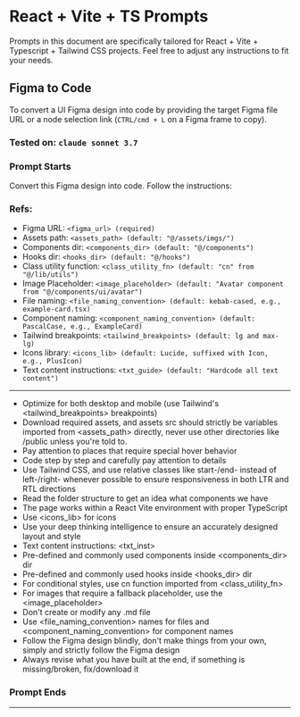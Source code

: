 # React + Vite + TS Prompts
Prompts in this document are specifically tailored for React + Vite + Typescript + Tailwind CSS projects. Feel free to adjust any instructions to fit your needs.

## Figma to Code
To convert a UI Figma design into code by providing the target Figma file URL or a node selection link (`CTRL/cmd + L` on a Figma frame to copy).

### Tested on: `claude sonnet 3.7`

### Prompt Starts
Convert this Figma design into code. Follow the instructions:

### Refs:

- Figma URL: `<figma_url> (required)`
- Assets path: `<assets_path> (default: "@/assets/imgs/")`
- Components dir: `<components_dir> (default: "@/components")`
- Hooks dir: `<hooks_dir> (default: "@/hooks")`
- Class utility function: `<class_utility_fn> (default: "cn" from "@/lib/utils")`
- Image Placeholder: `<image_placeholder> (default: "Avatar component from "@/components/ui/avatar")`
- File naming: `<file_naming_convention> (default: kebab-cased, e.g., example-card.tsx)`
- Component naming: `<component_naming_convention> (default: PascalCase, e.g., ExampleCard)`
- Tailwind breakpoints: `<tailwind_breakpoints> (default: lg and max-lg)`
- Icons library: `<icons_lib> (default: Lucide, suffixed with Icon, e.g., PlusIcon)`
- Text content instructions: `<txt_guide> (default: "Hardcode all text content")`

---

- Optimize for both desktop and mobile (use Tailwind's <tailwind_breakpoints> breakpoints)
- Download required assets, and assets src should strictly be variables imported from <assets_path> directly, never use other directories like /public unless you're told to.
- Pay attention to places that require special hover behavior
- Code step by step and carefully pay attention to details
- Use Tailwind CSS, and use relative classes like start-/end- instead of left-/right- whenever possible to ensure responsiveness in both LTR and RTL directions
- Read the folder structure to get an idea what components we have
- The page works within a React Vite environment with proper TypeScript
- Use <icons_lib> for icons
- Use your deep thinking intelligence to ensure an accurately designed layout and style
- Text content instructions: <txt_inst>
- Pre-defined and commonly used components inside <components_dir> dir
- Pre-defined and commonly used hooks inside <hooks_dir> dir
- For conditional styles, use cn function imported from <class_utility_fn>
- For images that require a fallback placeholder, use the <image_placeholder>
- Don't create or modify any .md file
- Use <file_naming_convention> names for files and <component_naming_convention> for component names
- Follow the Figma design blindly, don't make things from your own, simply and strictly follow the Figma design
- Always revise what you have built at the end, if something is missing/broken, fix/download it

### Prompt Ends
---
